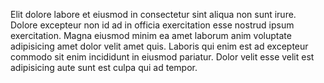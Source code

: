 
Elit dolore labore et eiusmod in consectetur sint aliqua non sunt irure. Dolore excepteur non id ad in officia exercitation esse nostrud ipsum exercitation. Magna eiusmod minim ea amet laborum anim voluptate adipisicing amet dolor velit amet quis. Laboris qui enim est ad excepteur commodo sit enim incididunt in eiusmod pariatur. Dolor velit esse velit est adipisicing aute sunt est culpa qui ad tempor.
